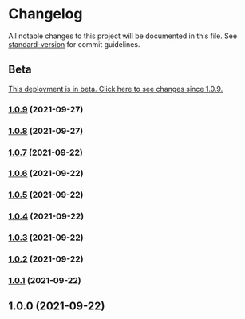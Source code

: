 # Changelog

All notable changes to this project will be documented in this file. See [standard-version](https://github.com/conventional-changelog/standard-version) for commit guidelines.

## Beta
[This deployment is in beta. Click here to see changes since 1.0.9.](https://github.com/maghirardelli/service-workbench-on-aws-github-actions/compare/v1.0.9...mainline)

### [1.0.9](https://github.com/maghirardelli/service-workbench-on-aws-github-actions/compare/v1.0.8...v1.0.9) (2021-09-27)

### [1.0.8](https://github.com/maghirardelli/service-workbench-on-aws-github-actions/compare/v1.0.7...v1.0.8) (2021-09-27)

### [1.0.7](https://github.com/maghirardelli/service-workbench-on-aws-github-actions/compare/v1.0.6...v1.0.7) (2021-09-22)

### [1.0.6](https://github.com/maghirardelli/service-workbench-on-aws-github-actions/compare/v1.0.5...v1.0.6) (2021-09-22)

### [1.0.5](https://github.com/maghirardelli/service-workbench-on-aws-github-actions/compare/v1.0.4...v1.0.5) (2021-09-22)

### [1.0.4](https://github.com/maghirardelli/service-workbench-on-aws-github-actions/compare/v1.0.3...v1.0.4) (2021-09-22)

### [1.0.3](https://github.com/maghirardelli/service-workbench-on-aws-github-actions/compare/v1.0.2...v1.0.3) (2021-09-22)

### [1.0.2](https://github.com/maghirardelli/service-workbench-on-aws-github-actions/compare/v1.0.1...v1.0.2) (2021-09-22)

### [1.0.1](https://github.com/maghirardelli/service-workbench-on-aws-github-actions/compare/v1.0.0...v1.0.1) (2021-09-22)

## 1.0.0 (2021-09-22)
